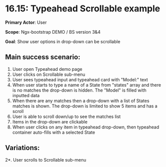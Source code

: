 16.15: Typeahead Scrollable example
===================================
**Primary Actor**: User

**Scope**: Ngx-bootstrap DEMO / BS version 3&4

**Goal**: Show user options in drop-down can be scrollable

Main success scenario:
----------------------
1. User open Typeahead demo page
2. User clicks on Scrollable sub-menu
3. User sees typeahead input and typeahead card with "Model:" text
4. When user starts to type a name of a State from "states" array and there is no matches the drop-down is hidden. The "Model" is filled with inputted data
5. When there are any matches then a drop-down with a list of States matches is shown. The drop-down is limited to show 5 items and has a scroll
6. User is able to scroll down/up to see the matches list
7. Items in the drop-down are clickable
8. When user clicks on any item in typeahead drop-down, then typeahead container auto-fills with a selected State

Variations:
-----------
2*. User scrolls to Scrollable sub-menu
